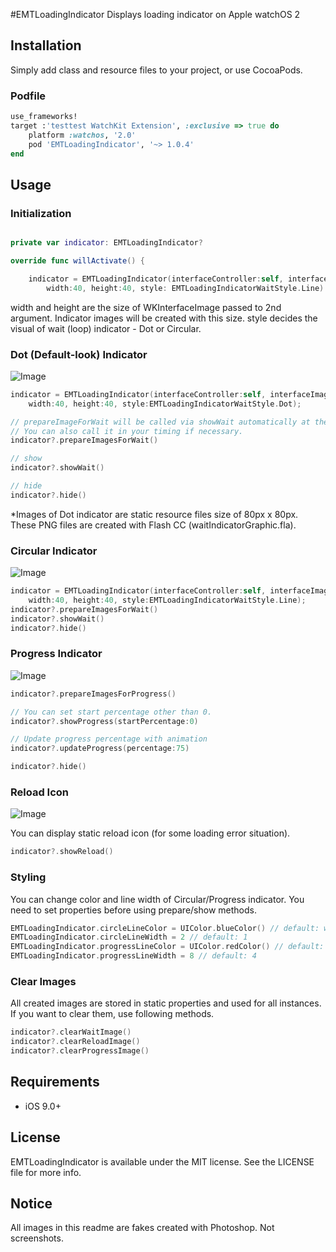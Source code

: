 #EMTLoadingIndicator
Displays loading indicator on Apple watchOS 2

## Installation
Simply add class and resource files to your project, or use CocoaPods.

### Podfile

```ruby
use_frameworks!
target :'testtest WatchKit Extension', :exclusive => true do
	platform :watchos, '2.0'
    pod 'EMTLoadingIndicator', '~> 1.0.4'
end
```

## Usage

### Initialization

```swift

private var indicator: EMTLoadingIndicator?

override func willActivate() {

    indicator = EMTLoadingIndicator(interfaceController:self, interfaceImage:self.image, 
        width:40, height:40, style: EMTLoadingIndicatorWaitStyle.Line)
```

width and height are the size of WKInterfaceImage passed to 2nd argument. Indicator images will be created with this size.
style decides the visual of wait (loop) indicator - Dot or Circular.

### Dot (Default-look) Indicator

![Image](http://www.emotionale.jp/images/git/loadingindicator/img0.jpg)

```swift
indicator = EMTLoadingIndicator(interfaceController:self, interfaceImage:self.image, 
    width:40, height:40, style:EMTLoadingIndicatorWaitStyle.Dot);

// prepareImageForWait will be called via showWait automatically at the first time.
// You can also call it in your timing if necessary.
indicator?.prepareImagesForWait()

// show
indicator?.showWait()

// hide
indicator?.hide()
```
*Images of Dot indicator are static resource files size of 80px x 80px.
 These PNG files are created with Flash CC (waitIndicatorGraphic.fla).

### Circular Indicator

![Image](http://www.emotionale.jp/images/git/loadingindicator/img1.jpg)

```swift
indicator = EMTLoadingIndicator(interfaceController:self, interfaceImage:self.image, 
    width:40, height:40, style:EMTLoadingIndicatorWaitStyle.Line);
indicator?.prepareImagesForWait()
indicator?.showWait()
indicator?.hide()
```

### Progress Indicator

![Image](http://www.emotionale.jp/images/git/loadingindicator/img2.jpg)

```swift
indicator?.prepareImagesForProgress()

// You can set start percentage other than 0.
indicator?.showProgress(startPercentage:0)

// Update progress percentage with animation
indicator?.updateProgress(percentage:75)

indicator?.hide()
```

### Reload Icon

![Image](http://www.emotionale.jp/images/git/loadingindicator/img3.jpg)

You can display static reload icon (for some loading error situation).

```swift
indicator?.showReload()
```

### Styling

You can change color and line width of Circular/Progress indicator.
You need to set properties before using prepare/show methods.

```swift
EMTLoadingIndicator.circleLineColor = UIColor.blueColor() // default: white
EMTLoadingIndicator.circleLineWidth = 2 // default: 1
EMTLoadingIndicator.progressLineColor = UIColor.redColor() // default: white
EMTLoadingIndicator.progressLineWidth = 8 // default: 4
```

### Clear Images

All created images are stored in static properties and used for all instances.
If you want to clear them, use following methods.

```swift
indicator?.clearWaitImage()
indicator?.clearReloadImage()
indicator?.clearProgressImage()
```

## Requirements
- iOS 9.0+

## License
EMTLoadingIndicator is available under the MIT license. See the LICENSE file for more info.

## Notice
All images in this readme are fakes created with Photoshop. Not screenshots.
